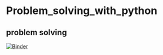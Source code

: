 # Problem_solving_with_python
problem solving
-------------------------------------------------
[![Binder](https://mybinder.org/badge_logo.svg)](https://mybinder.org/v2/gh/nevermind78/Problem_solving_with_python/master?urlpath=index.ipynb)
